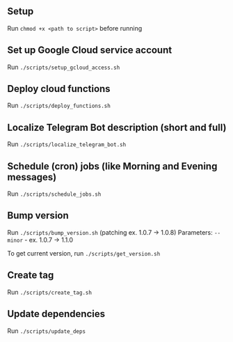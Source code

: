 ## Setup

Run `chmod +x <path to script>` before running

## Set up Google Cloud service account

Run `./scripts/setup_gcloud_access.sh`

## Deploy cloud functions

Run `./scripts/deploy_functions.sh`

## Localize Telegram Bot description (short and full)

Run `./scripts/localize_telegram_bot.sh`

## Schedule (cron) jobs (like Morning and Evening messages)

Run `./scripts/schedule_jobs.sh`

## Bump version

Run `./scripts/bump_version.sh` (patching ex. 1.0.7 -> 1.0.8)
Parameters:
    `--minor` - ex. 1.0.7 -> 1.1.0

To get current version, run `./scripts/get_version.sh`

## Create tag

Run `./scripts/create_tag.sh`

## Update dependencies

Run `./scripts/update_deps`

